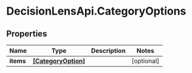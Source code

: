 # DecisionLensApi.CategoryOptions

## Properties
Name | Type | Description | Notes
------------ | ------------- | ------------- | -------------
**items** | [**[CategoryOption]**](CategoryOption.md) |  | [optional] 


